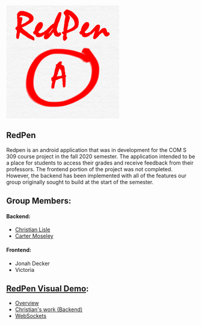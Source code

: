 ![RedPen logo](logo.png)
## RedPen
Redpen is an android application that was in development for the COM S 309 course project in the fall 2020 semester. The application intended to be a place for students to access their grades and receive feedback from their professors.
The frontend portion of the project was not completed. However, the backend has been implemented with all of the features our group originally sought to build at the start of the semester.
## Group Members:
#### Backend:
* [Christian Lisle](http://christianlisle.com/)
* [Carter Moseley](http://cartermoseley.com)
#### Frontend:
* Jonah Decker
* Victoria

## [RedPen Visual Demo](https://www.youtube.com/playlist?list=PLkmibBUrq1z2BMzC48vRbdsQASpj3ZLfe):
* [Overview](https://youtu.be/W9jD102f-Wc)
* [Christian's work (Backend)](https://youtu.be/W9jD102f-Wc?t=243)
* [WebSockets](https://youtu.be/MfkjgvNnmI0)
